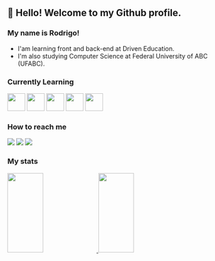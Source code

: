 ## 👋 Hello! Welcome to my Github profile.
### My name is Rodrigo!
- I'am learning front and back-end at Driven Education.
- I'm also studying Computer Science at Federal University of ABC (UFABC).

### Currently Learning
<img src="https://cdn.jsdelivr.net/gh/devicons/devicon/icons/html5/html5-original.svg" width="40" height="40"/> <img src="https://cdn.jsdelivr.net/gh/devicons/devicon/icons/css3/css3-original.svg" width="40" height="40"/>
<img src="https://cdn.jsdelivr.net/gh/devicons/devicon/icons/javascript/javascript-original.svg" width="40" height="40"/>
<img src="https://cdn.jsdelivr.net/gh/devicons/devicon/icons/react/react-original.svg" width="40" height="40"/>
<img src="https://cdn.jsdelivr.net/gh/devicons/devicon/icons/git/git-original.svg" width="40" height="40"/>

### How to reach me

<div>
<a href = "rods.dduarte@gmail.com"><img src="https://img.shields.io/badge/Gmail-D14836?style=for-the-badge&logo=gmail&logoColor=white" target="_blank"></a>
<a href="https://www.linkedin.com/in/rods-duarte" target="_blank"><img src="https://img.shields.io/badge/-LinkedIn-%230077B5?style=for-the-badge&logo=linkedin&logoColor=white" target="_blank"></a>
<a href="https://instagram.com/rods_duarte" target="_blank"><img src="https://img.shields.io/badge/-Instagram-%23E4405F?style=for-the-badge&logo=instagram&logoColor=white" target="_blank"></a>
</div>

### My stats

<div>
<a href="https://github.com/rods-duarte">

<img height="180em" width="40%" src="https://github-readme-stats.vercel.app/api?username=rods-duarte&show_icons=true&theme=dracula&include_all_commits=true&count_private=true"/>
<img height="180em" width="40%" src="https://github-readme-stats.vercel.app/api/top-langs/?username=rods-duarte&layout=compact&langs_count=7&theme=dracula"/>
</div>
